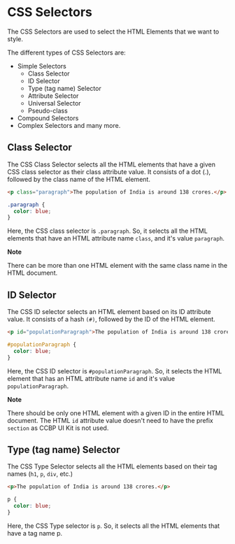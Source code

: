 # CSS Selectors

The CSS Selectors are used to select the HTML Elements that we want to style.

The different types of CSS Selectors are:

- Simple Selectors
  - Class Selector
  - ID Selector
  - Type (tag name) Selector
  - Attribute Selector
  - Universal Selector
  - Pseudo-class
- Compound Selectors
- Complex Selectors and many more.

## Class Selector

The CSS Class Selector selects all the HTML elements that have a given CSS class selector as their class attribute value. It consists of a dot (.), followed by the class name of the HTML element.

```HTML
<p class="paragraph">The population of India is around 138 crores.</p>
```

```CSS
.paragraph {
  color: blue;
}
```

Here, the CSS class selector is `.paragraph`. So, it selects all the HTML elements that have an HTML attribute name `class`, and it's value `paragraph`.

<b>Note</b>

There can be more than one HTML element with the same class name in the HTML document.

## ID Selector

The CSS ID selector selects an HTML element based on its ID attribute value. It consists of a hash `(#)`, followed by the ID of the HTML element.

```HTML
<p id="populationParagraph">The population of India is around 138 crores.</p>
```

```CSS
#populationParagraph {
  color: blue;
}
```

Here, the CSS ID selector is `#populationParagraph`. So, it selects the HTML element that has an HTML attribute name `id` and it's value `populationParagraph`.

<b>Note</b>

There should be only one HTML element with a given ID in the entire HTML document. The HTML `id` attribute value doesn't need to have the prefix `section` as CCBP UI Kit is not used.

## Type (tag name) Selector

The CSS Type Selector selects all the HTML elements based on their tag names (`h1`, `p`, `div`, etc.)

```HTML
<p>The population of India is around 138 crores.</p>
```

```CSS
p {
  color: blue;
}
```

Here, the CSS Type selector is `p`. So, it selects all the HTML elements that have a tag name p.
